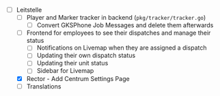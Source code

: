 - [ ] Leitstelle
    - [ ] Player and Marker tracker in backend (`pkg/tracker/tracker.go`)
        - [ ] Convert GKSPhone Job Messages and delete them afterwards
    - [ ] Frontend for employees to see their dispatches and manage their status
        - [ ] Notifications on Livemap when they are assigned a dispatch
        - [ ] Updating their own dispatch status
        - [ ] Updating their unit status
        - [ ] Sidebar for Livemap
    - [x] Rector - Add Centrum Settings Page
    - [ ] Translations
